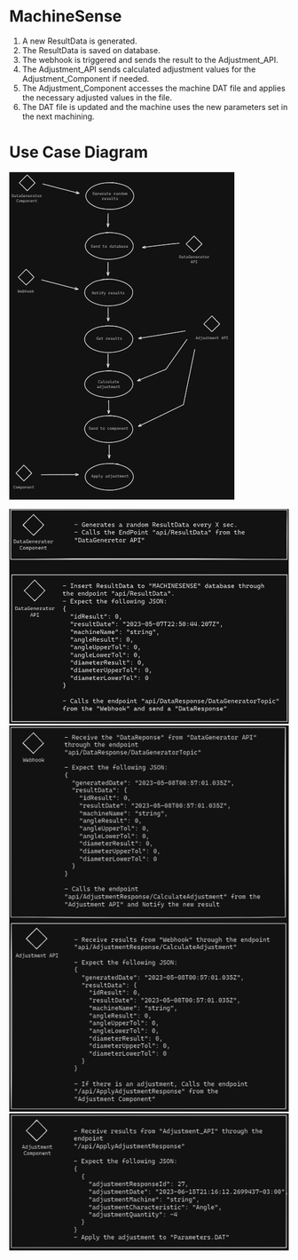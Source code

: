# MachineSense

1. A new ResultData is generated.
2. The ResultData is saved on database.
3. The webhook is triggered and sends the result to the Adjustment_API.
5. The Adjustment_API sends calculated adjustment values for the Adjustment_Component if needed.
6. The Adjustment_Component accesses the machine DAT file and applies the necessary adjusted values in the file.
7. The DAT file is updated and the machine uses the new parameters set in the next machining.

# Use Case Diagram
![Use-Case Diagram](Imagens/USE-CASE.png)

![Functionalities](Imagens/DataGenerator-DataGeneratorAPI.png)
![Functionalities](Imagens/Webhook-adjustmentApi.png)
![Functionalities](Imagens/adjustment-component.png)
